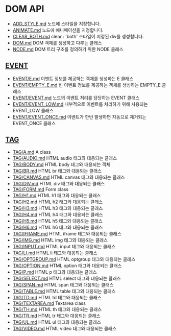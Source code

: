 # DOM API
* [ADD_STYLE.md](ADD_STYLE.md) 노드에 스타일을 지정합니다.
* [ANIMATE.md](ANIMATE.md) 노드에 애니메이션을 지정합니다.
* [CLEAR_BOTH.md](CLEAR_BOTH.md) clear : 'both' 스타일이 지정된 div를 생성합니다.
* [DOM.md](DOM.md) DOM 객체를 생성하고 다루는 클래스
* [NODE.md](NODE.md) DOM 트리 구조를 정의하기 위한 NODE 클래스

## [EVENT](EVENT/README.md)
* [EVENT/E.md](EVENT/E.md) 이벤트 정보를 제공하는 객체를 생성하는 E 클래스
* [EVENT/EMPTY_E.md](EVENT/EMPTY_E.md) 빈 이벤트 정보를 제공하는 객체를 생성하는 EMPTY_E 클래스
* [EVENT/EVENT.md](EVENT/EVENT.md) 노드의 이벤트 처리를 담당하는 EVENT 클래스
* [EVENT/EVENT_LOW.md](EVENT/EVENT_LOW.md) 내부적으로 이벤트를 처리하기 위해 사용되는 EVENT_LOW 클래스
* [EVENT/EVENT_ONCE.md](EVENT/EVENT_ONCE.md) 이벤트가 한번 발생하면 자동으로 제거되는 EVENT_ONCE 클래스

## [TAG](TAG/README.md)
* [TAG/A.md](TAG/A.md) A class
* [TAG/AUDIO.md](TAG/AUDIO.md) HTML audio 태그와 대응되는 클래스
* [TAG/BODY.md](TAG/BODY.md) HTML body 태그와 대응되는 객체
* [TAG/BR.md](TAG/BR.md) HTML br 태그와 대응되는 클래스
* [TAG/CANVAS.md](TAG/CANVAS.md) HTML canvas 태그와 대응되는 클래스
* [TAG/DIV.md](TAG/DIV.md) HTML div 태그와 대응되는 클래스
* [TAG/FORM.md](TAG/FORM.md) Form class
* [TAG/H1.md](TAG/H1.md) HTML h1 태그와 대응되는 클래스
* [TAG/H2.md](TAG/H2.md) HTML h2 태그와 대응되는 클래스
* [TAG/H3.md](TAG/H3.md) HTML h3 태그와 대응되는 클래스
* [TAG/H4.md](TAG/H4.md) HTML h4 태그와 대응되는 클래스
* [TAG/H5.md](TAG/H5.md) HTML h5 태그와 대응되는 클래스
* [TAG/H6.md](TAG/H6.md) HTML h6 태그와 대응되는 클래스
* [TAG/IFRAME.md](TAG/IFRAME.md) HTML iframe 태그와 대응되는 클래스
* [TAG/IMG.md](TAG/IMG.md) HTML img 태그와 대응되는 클래스
* [TAG/INPUT.md](TAG/INPUT.md) HTML input 태그와 대응되는 클래스
* [TAG/LI.md](TAG/LI.md) HTML li 태그와 대응되는 클래스
* [TAG/OPTGROUP.md](TAG/OPTGROUP.md) HTML optgroup 태그와 대응되는 클래스
* [TAG/OPTION.md](TAG/OPTION.md) HTML option 태그와 대응되는 클래스
* [TAG/P.md](TAG/P.md) HTML p 태그와 대응되는 클래스
* [TAG/SELECT.md](TAG/SELECT.md) HTML select 태그와 대응되는 클래스
* [TAG/SPAN.md](TAG/SPAN.md) HTML span 태그와 대응되는 클래스
* [TAG/TABLE.md](TAG/TABLE.md) HTML table 태그와 대응되는 클래스
* [TAG/TD.md](TAG/TD.md) HTML td 태그와 대응되는 클래스
* [TAG/TEXTAREA.md](TAG/TEXTAREA.md) Textarea class
* [TAG/TH.md](TAG/TH.md) HTML th 태그와 대응되는 클래스
* [TAG/TR.md](TAG/TR.md) HTML tr 태그와 대응되는 클래스
* [TAG/UL.md](TAG/UL.md) HTML ul 태그와 대응되는 클래스
* [TAG/VIDEO.md](TAG/VIDEO.md) HTML video 태그와 대응되는 클래스
